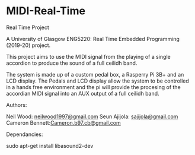 # MIDI-Real-Time
Real Time Project

A University of Glasgow ENG5220: Real Time Embedded Programming (2019-20) project.

This project aims to use the MIDI signal from the playing of a single accordion to produce the sound of a full ceilidh band. 
 
The system is made up of a custom pedal box, a Rasperry Pi 3B+ and an LCD display. The Pedals and LCD display allow the system to be controlled in a hands free environment and the pi will provide the procesing of the accordian MIDI signal into an AUX output of a full ceilidh band.

Authors:

Neil Wood: neilwood1997@gmail.com
Seun Ajijola: sajijola@gmail.com
Cameron Bennett:Cameron.b97.cb@gmail.com

Dependancies:

sudo apt-get install libasound2-dev
